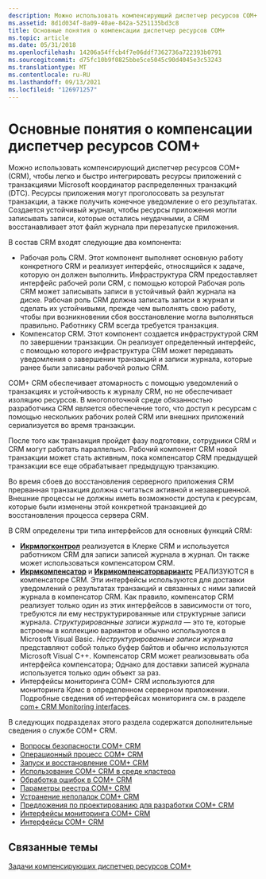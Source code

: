 ```yaml
---
description: Можно использовать компенсирующий диспетчер ресурсов COM+ (CRM), чтобы легко и быстро интегрировать ресурсы приложений с транзакциями Microsoft координатор распределенных транзакций (DTC).
ms.assetid: 8d1d034f-8a09-40ae-842a-5251135bd3c8
title: Основные понятия о компенсации диспетчер ресурсов COM+
ms.topic: article
ms.date: 05/31/2018
ms.openlocfilehash: 14206a54ffcb4f7e06ddf7362736a722393b0791
ms.sourcegitcommit: d75fc10b9f0825bbe5ce5045c90d4045e3c53243
ms.translationtype: MT
ms.contentlocale: ru-RU
ms.lasthandoff: 09/13/2021
ms.locfileid: "126971257"
---
```

# <a name="com-compensating-resource-manager-concepts"></a>Основные понятия о компенсации диспетчер ресурсов COM+

Можно использовать компенсирующий диспетчер ресурсов COM+ (CRM), чтобы легко и быстро интегрировать ресурсы приложений с транзакциями Microsoft координатор распределенных транзакций (DTC). Ресурсы приложения могут проголосовать за результат транзакции, а также получить конечное уведомление о его результатах. Создается устойчивый журнал, чтобы ресурсы приложения могли записывать записи, которые остались неудачными, а CRM восстанавливает этот файл журнала при перезапуске приложения.

В состав CRM входят следующие два компонента:

-   Рабочая роль CRM. Этот компонент выполняет основную работу конкретного CRM и реализует интерфейс, относящийся к задаче, которую он должен выполнить. Инфраструктура CRM предоставляет интерфейс рабочей роли CRM, с помощью которой Рабочая роль CRM может записывать записи в устойчивый файл журнала на диске. Рабочая роль CRM должна записать записи в журнал и сделать их устойчивыми, прежде чем выполнять свою работу, чтобы при возникновении сбоя восстановление могла выполняться правильно. Работнику CRM всегда требуется транзакция.
-   Компенсатор CRM. Этот компонент создается инфраструктурой CRM по завершении транзакции. Он реализует определенный интерфейс, с помощью которого инфраструктура CRM может передавать уведомления о завершении транзакций и записи журнала, которые ранее были записаны рабочей ролью CRM.

COM+ CRM обеспечивает атомарность с помощью уведомлений о транзакциях и устойчивость к журналу CRM, но не обеспечивает изоляцию ресурсов. В многопоточной среде обязанностью разработчика CRM является обеспечение того, что доступ к ресурсам с помощью нескольких рабочих ролей CRM или внешних приложений сериализуется во время транзакции.

После того как транзакция пройдет фазу подготовки, сотрудники CRM и CRM могут работать параллельно. Рабочий компонент CRM новой транзакции может стать активным, пока компенсатор CRM предыдущей транзакции все еще обрабатывает предыдущую транзакцию.

Во время сбоев до восстановления серверного приложения CRM прерванная транзакция должна считаться активной и незавершенной. Внешние процессы не должны иметь возможности доступа к ресурсам, которые были изменены этой конкретной транзакцией до восстановления процесса сервера CRM.

В CRM определены три типа интерфейсов для основных функций CRM:

-   [**Икрмлогконтрол**](/windows/desktop/api/ComSvcs/nn-comsvcs-icrmlogcontrol) реализуется в Клерке CRM и используется работником CRM для записи записей журнала в журнал. Он также может использоваться компенсатором CRM.
-   [**Икрмкомпенсатор**](/windows/desktop/api/ComSvcs/nn-comsvcs-icrmcompensator) и [**Икрмкомпенсаторвариантс**](/windows/desktop/api/ComSvcs/nn-comsvcs-icrmcompensatorvariants) РЕАЛИЗУЮТСЯ в компенсаторе CRM. Эти интерфейсы используются для доставки уведомлений о результатах транзакций и связанных с ними записей журнала в компенсатор CRM. Как правило, компенсатор CRM реализует только один из этих интерфейсов в зависимости от того, требуются ли ему неструктурированные или структурные записи журнала. *Структурированные записи журнала* — это те, которые встроены в коллекцию вариантов и обычно используются в Microsoft Visual Basic. *Неструктурированные записи журнала* представляют собой только буфер байтов и обычно используются Microsoft Visual C++. Компенсатор CRM может реализовывать оба интерфейса компенсатора; Однако для доставки записей журнала используется только один объект за раз.
-   Интерфейсы мониторинга COM+ CRM используются для мониторинга Крмс в определенном серверном приложении. Подробные сведения об интерфейсах мониторинга см. в разделе [com+ CRM Monitoring interfaces](com--crm-monitoring-interfaces.md).

В следующих подразделах этого раздела содержатся дополнительные сведения о службе COM+ CRM.

-   [Вопросы безопасности COM+ CRM](com--crm-security-considerations.md)
-   [Операционный процесс COM+ CRM](com--crm-operating-process.md)
-   [Запуск и восстановление COM+ CRM](com--crm-startup-and-recovery.md)
-   [Использование COM+ CRM в среде кластера](using-the-com--crm-in-a-cluster-environment.md)
-   [Обработка ошибок в COM+ CRM](error-handling-in-the-com--crm.md)
-   [Параметры реестра COM+ CRM](com--crm-registry-settings.md)
-   [Устранение неполадок COM+ CRM](troubleshooting-the-com--crm.md)
-   [Предложения по проектированию для разработки COM+ CRM](design-suggestions-for-developing-a-com--crm.md)
-   [Интерфейсы мониторинга COM+ CRM](com--crm-monitoring-interfaces.md)
-   [Интерфейсы COM+ CRM](com--crm-interfaces.md)

## <a name="related-topics"></a>Связанные темы

<dl> <dt>

[Задачи компенсирующих диспетчер ресурсов COM+](com--compensating-resource-manager-tasks.md)
</dt> </dl>

 

 



